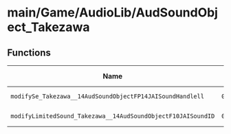 # main/Game/AudioLib/AudSoundObject_Takezawa

## Functions

| Name | Address | Match % |
|------|---------|---------|
| `modifySe_Takezawa__14AudSoundObjectFP14JAISoundHandlell` | `0x8002C6D4` | :x: (0.0%) |
| `modifyLimitedSound_Takezawa__14AudSoundObjectF10JAISoundID` | `0x8002D91C` | :x: (0.0%) |